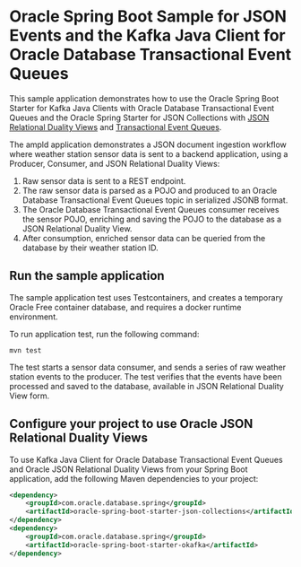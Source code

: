 # Oracle Spring Boot Sample for JSON Events and the Kafka Java Client for Oracle Database Transactional Event Queues

This sample application demonstrates how to use the Oracle Spring Boot Starter for Kafka Java Clients with Oracle Database Transactional Event Queues and the Oracle Spring Starter for JSON Collections with [JSON Relational Duality Views](https://docs.oracle.com/en/database/oracle/oracle-database/23/jsnvu/overview-json-relational-duality-views.html) and [Transactional Event Queues](https://www.oracle.com/database/advanced-queuing/). 

The ampld application demonstrates a JSON document ingestion workflow where weather station sensor data is sent to a backend application, using a Producer, Consumer, and JSON Relational Duality Views:

1. Raw sensor data is sent to a REST endpoint.
2. The raw sensor data is parsed as a POJO and produced to an Oracle Database Transactional Event Queues topic in serialized JSONB format.
3. The Oracle Database Transactional Event Queues consumer receives the sensor POJO, enriching and saving the POJO to the database as a JSON Relational Duality View.
4. After consumption, enriched sensor data can be queried from the database by their weather station ID.

## Run the sample application

The sample application test uses Testcontainers, and creates a temporary Oracle Free container database, and requires a docker runtime environment.

To run application test, run the following command:

```shell
mvn test
```

The test starts a sensor data consumer, and sends a series of raw weather station events to the producer. The test verifies that the events have been processed and saved to the database, available in JSON Relational Duality View form.

## Configure your project to use Oracle JSON Relational Duality Views

To use Kafka Java Client for Oracle Database Transactional Event Queues and Oracle JSON Relational Duality Views from your Spring Boot application, add the following Maven dependencies to your project:

```xml
<dependency>
    <groupId>com.oracle.database.spring</groupId>
    <artifactId>oracle-spring-boot-starter-json-collections</artifactId>
</dependency>
<dependency>
    <groupId>com.oracle.database.spring</groupId>
    <artifactId>oracle-spring-boot-starter-okafka</artifactId>
</dependency>
```
